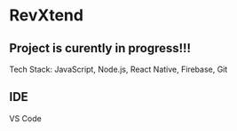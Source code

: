 # RevXtend

## Project is curently in progress!!!

Tech Stack: JavaScript, Node.js, React Native, Firebase, Git

## IDE
VS Code
 

